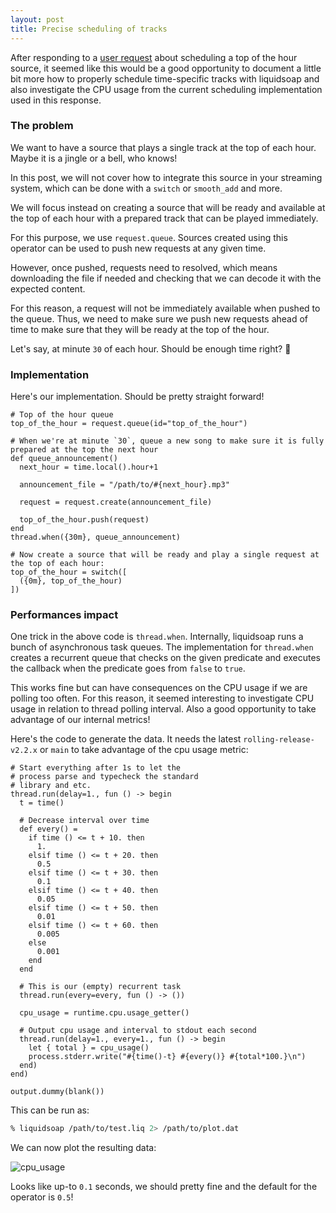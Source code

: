 ```yaml
---
layout: post
title: Precise scheduling of tracks
---
```


After responding to a [user request](https://github.com/savonet/liquidsoap/discussions/2972) about scheduling a top of the hour source, it seemed like this would
be a good opportunity to document a little bit more how to properly schedule time-specific tracks with liquidsoap and also investigate the CPU usage from
the current scheduling implementation used in this response.

### The problem

We want to have a source that plays a single track at the top of each hour. Maybe it is a jingle or a bell, who knows!

In this post, we will not cover how to integrate this source in your streaming system, which can be done with a `switch` or `smooth_add` and more.

We will focus instead on creating a source that will be ready and available at the top of each hour with a prepared track that can be played immediately.

For this purpose, we use `request.queue`. Sources created using this operator can be used to push new requests at any given time.

However, once pushed, requests need to resolved, which means downloading the file if needed and checking that we can decode it with the expected content.

For this reason, a request will not be immediately available when pushed to the queue. Thus, we need to make sure we push new requests ahead of time
to make sure that they will be ready at the top of the hour.

Let's say, at minute `30` of each hour. Should be enough time right? 🙂

### Implementation

Here's our implementation. Should be pretty straight forward!

```liquidsoap
# Top of the hour queue
top_of_the_hour = request.queue(id="top_of_the_hour")

# When we're at minute `30`, queue a new song to make sure it is fully prepared at the top the next hour
def queue_announcement()
  next_hour = time.local().hour+1

  announcement_file = "/path/to/#{next_hour}.mp3"

  request = request.create(announcement_file)

  top_of_the_hour.push(request)
end
thread.when({30m}, queue_announcement)

# Now create a source that will be ready and play a single request at the top of each hour:
top_of_the_hour = switch([
  ({0m}, top_of_the_hour)
])
```

### Performances impact

One trick in the above code is `thread.when`. Internally, liquidsoap runs a bunch of asynchronous task queues. The implementation for `thread.when`
creates a recurrent queue that checks on the given predicate and executes the callback when the predicate goes from `false` to `true`.

This works fine but can have consequences on the CPU usage if we are polling too often. For this reason, it seemed interesting to investigate CPU usage in
relation to thread polling interval. Also a good opportunity to take advantage of our internal metrics!

Here's the code to generate the data. It needs the latest `rolling-release-v2.2.x` or `main` to take advantage of the cpu usage metric:

```liquidsoap
# Start everything after 1s to let the
# process parse and typecheck the standard
# library and etc.
thread.run(delay=1., fun () -> begin
  t = time()

  # Decrease interval over time
  def every() =
    if time () <= t + 10. then
      1.
    elsif time () <= t + 20. then
      0.5
    elsif time () <= t + 30. then
      0.1
    elsif time () <= t + 40. then
      0.05
    elsif time () <= t + 50. then
      0.01
    elsif time () <= t + 60. then
      0.005
    else
      0.001
    end
  end

  # This is our (empty) recurrent task
  thread.run(every=every, fun () -> ())

  cpu_usage = runtime.cpu.usage_getter()

  # Output cpu usage and interval to stdout each second
  thread.run(delay=1., every=1., fun () -> begin
    let { total } = cpu_usage()
    process.stderr.write("#{time()-t} #{every()} #{total*100.}\n")
  end)
end)

output.dummy(blank())
```

This can be run as:
```sh
% liquidsoap /path/to/test.liq 2> /path/to/plot.dat
```

We can now plot the resulting data:


![cpu_usage](https://user-images.githubusercontent.com/871060/227742334-61669241-df8e-4b0b-a521-58835b0efd3b.png)

Looks like up-to `0.1` seconds, we should pretty fine and the default for the operator is `0.5`!

